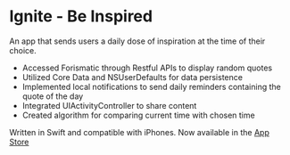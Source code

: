# Ignite - Be Inspired

An app that sends users a daily dose of inspiration at the time of their choice.

- Accessed Forismatic through Restful APIs to display random quotes 
- Utilized Core Data and NSUserDefaults for data persistence
- Implemented local notifications to send daily reminders containing the quote of the day
- Integrated UIActivityController to share content 
- Created algorithm for comparing current time with chosen time

Written in Swift and compatible with iPhones.
Now available in the [App Store](https://itunes.apple.com/us/app/ignite-be-inspired/id1200049702?mt=8)	
